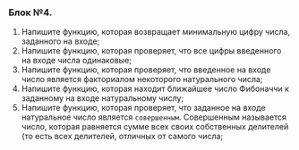 ### Блок №4.

1. Напишите функцию, которая возвращает минимальную цифру числа, заданного на входе;
2. Напишите функцию, которая проверяет, что все цифры введенного на входе числа одинаковые;
3. Напишите функцию, которая проверяет, что введенное на входе число является факториалом некоторого натурального числа;
4. Напишите функцию, которая находит ближайшее число Фибоначчи к заданному на входе натуральному числу;
5. Напишите функцию, которая проверяет, что заданное на входе натуральное число является `совершенным`. Совершенным называется число, которая равняется сумме всех своих собственных делителей (то есть всех делителей, отличных от самого числа;
